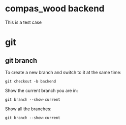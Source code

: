 # compas_wood backend

This is a test case

# git 

## git branch

To create a new branch and switch to it at the same time:
```
git checkout -b backend
```

Show the current branch you are in:
```
git branch --show-current
```

Show all the branches:
```
git branch --show-current
```